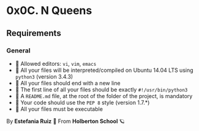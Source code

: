 # 0x0C. N Queens
## Requirements
### General
- 🚩 Allowed editors: `vi`, `vim`, `emacs`
- 🚩 All your files will be interpreted/compiled on Ubuntu 14.04 LTS using `python3` (version 3.4.3)
- 🚩 All your files should end with a new line
- 🚩 The first line of all your files should be exactly `#!/usr/bin/python3`
- 🚩 A `README.md` file, at the root of the folder of the project, is mandatory
- 🚩 Your code should use the `PEP 8` style (version 1.7.*)
- 🚩 All your files must be executable

By **Estefania Ruiz** 🦌 From **Holberton School** 🪐
